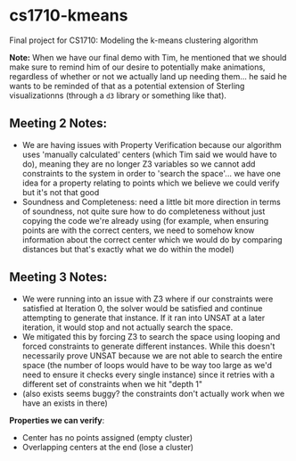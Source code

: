 # cs1710-kmeans
Final project for CS1710: Modeling the k-means clustering algorithm

**Note:** When we have our final demo with Tim, he mentioned that we should make sure to remind him of our desire to potentially make animations, regardless of whether or not we actually land up needing them... he said he wants to be reminded of that as a potential extension of Sterling visualizationns (through a `d3` library or something like that).

## Meeting 2 Notes:
- We are having issues with Property Verification because our algorithm uses 'manually calculated' centers (which Tim said we would have to do), meaning they are no longer Z3 variables so we cannot add constraints to the system in order to 'search the space'... we have one idea for a property relating to points which we believe we could verify but it's not that good
- Soundness and Completeness: need a little bit more direction in terms of soundness, not quite sure how to do completeness without just copying the code we're already using (for example, when ensuring points are with the correct centers, we need to somehow know information about the correct center which we would do by comparing distances but that's exactly what we do within the model)

## Meeting 3 Notes:
- We were running into an issue with Z3 where if our constraints were satisfied at Iteration 0, the solver would be satisfied and continue attempting to generate that instance. If it ran into UNSAT at a later iteration, it would stop and not actually search the space.
- We mitigated this by forcing Z3 to search the space using looping and forced constraints to generate different instances. While this doesn't necessarily prove UNSAT because we are not able to search the entire space (the number of loops would have to be way too large as we'd need to ensure it checks every single instance) since it retries with a different set of constraints when we hit "depth 1"
- (also exists seems buggy? the constraints don't actually work when we have an exists in there)

**Properties we can verify**:
- Center has no points assigned (empty cluster)
- Overlapping centers at the end (lose a cluster)
